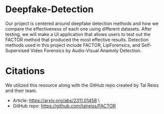 # Deepfake-Detection
Our project is centered around deepfake detection methods and how we compare the effectiveness of each one using different datasets. After testing, we will make a UI application that allows users to test out the FACTOR method that produced the most effective results. Detection methods used in this project include FACTOR, LipForensics, and Self-Supervised Video Forensics by Audio-Visual Anamoly Detection.
# Citations
We utilized this resource along with the GitHub repo created by Tal Reiss and their team. 
- Article: https://arxiv.org/abs/2311.01458 \
- GitHub repo: https://github.com/talreiss/FACTOR
